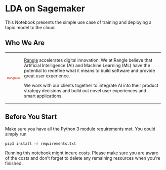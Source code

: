 # LDA on Sagemaker

This Notebook presents the simple use case of training and deploying a topic model to the cloud.


## Who We Are

<table>
  <tr>
    <td>
	<a href="https://rangle.io"><img src="rangle_wordmark_red.png" alt="Rangle Logo" style="width: 150px;"/></a>
    </td>
    <td>

<a href="https://rangle.io">Rangle</a> accelerates digital innovation. We at Rangle believe that Artificial Intelligence (AI) and Machine Learning (ML) have the potential to redefine what it means to build software and provide great user experience.

We work with our clients together to integrate AI into their product strategy decisions and build out novel user experiences and smart applications.   
    </td> 
  </tr>
</table>


## Before You Start

Make sure you have all the Python 3 module requirements met. You could simply run

```
pip3 install -r requirements.txt
```

Running this notebook might incure costs. Please make sure you are aware of the costs and don't forget to delete any remaining resources when you're finished.
